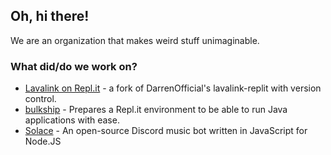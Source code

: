 ## Oh, hi there!
We are an organization that makes weird stuff unimaginable.

### What did/do we work on?
- [Lavalink on Repl.it](https://github.com/kajise/lavalink-replit) - a fork of DarrenOfficial's lavalink-replit with version control.
- [bulkship](https://github.com/kajise/bulkship) - Prepares a Repl.it environment to be able to run Java applications with ease.
- [Solace](https://github.com/kajise/solace) - An open-source Discord music bot written in JavaScript for Node.JS
